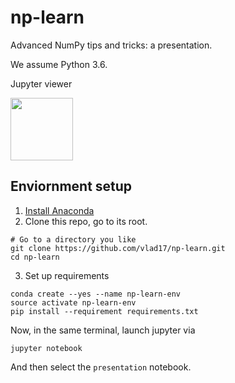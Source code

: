 # np-learn

Advanced NumPy tips and tricks: a presentation.

We assume Python 3.6.

Jupyter viewer

[<img src="http://nbviewer.jupyter.org/static/img/nav_logo.svg" width="100">](http://nbviewer.jupyter.org/github/vlad17/np-learn/blob/master/presentation.ipynb)

## Enviornment setup

1. [Install Anaconda](https://www.continuum.io/downloads)
2. Clone this repo, go to its root.
```
# Go to a directory you like
git clone https://github.com/vlad17/np-learn.git
cd np-learn
```
3. Set up requirements
```
conda create --yes --name np-learn-env
source activate np-learn-env
pip install --requirement requirements.txt
```

Now, in the same terminal, launch jupyter via

    jupyter notebook
    
And then select the `presentation` notebook.
